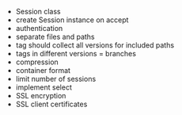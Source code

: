 * Session class
* create Session instance on accept
* authentication
* separate files and paths
* tag should collect all versions for included paths
* tags in different versions = branches
* compression
* container format
* limit number of sessions
* implement select
* SSL encryption
* SSL client certificates